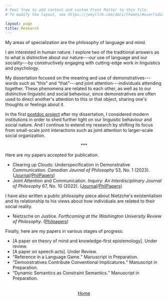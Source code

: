 ```yaml
---
# Feel free to add content and custom Front Matter to this file.
# To modify the layout, see https://jekyllrb.com/docs/themes/#overriding-theme-defaults

layout: page
title: Research
---
```


My areas of specialization are the philosophy of language and mind.

I am interested in human nature. I explore two of the traditional answers as to what is distinctive about our nature---our use of language and our sociality---by constructively engaging with cutting-edge work in linguistics and psychology.

My dissertation focused on the meaning and use of demonstratives---words such as <q>this</q> and <q>that</q>---and joint attention---individuals attending together. These phenomena are related to each other, as well as to our distinctive linguistic and social behaviour, since demonstratives are often used to direct another's attention to this or that object, sharing one's thoughts or feelings about it.

In the first <a href="https://www.ucd.ie/philosophy/research/postdocs/">postdoc project</a> after my dissertation, I considered modern institutions in order to shed further light on our linguistic behaviour and social nature. And I continue to extend my research by shifting its focus from small-scale joint interactions such as joint attention to larger-scale social organization.

<center>***</center>

Here are my papers accepted for publication.

* Clearing up Clouds: Underspecification in Demonstrative Communication. *Canadian Journal of Philosophy* 53, No. 1 (2023). (<a href="https://doi.org/10.1017/can.2023.26">Journal</a>/<a href="https://philpapers.org/rec/HARCUC">PhilPapers</a>)
* Joint Attention and Communication. *Inquiry: An Interdisciplinary Journal of Philosophy* 67, No. 10 (2022). (<a href="https://www.tandfonline.com/doi/abs/10.1080/0020174X.2022.2074101">Journal</a>/<a href="https://philpapers.org/rec/HARJAA-6">PhilPapers</a>)

I have also written a public philosophy piece about Nietzche's existentialism and its relationship to his views about how individuals are related to their social reality.

* Nietzsche on Justice. *Forthcoming at the Washington University Review of Philosophy*. (<a href="https://philpapers.org/rec/HARNOJ-2">Philpapers</a>)

Finally, here are my papers in various stages of progress.

* [A paper on theory of mind and knowledge-first epistemology]. Under review.
* [A paper on speech acts]. Under Review.
* <q>Reference in a Language Game.</q> Manuscript in Preparation.
* <q>Demonstratives Contribute Conventional Implicatures.</q> Manuscript in Preparation.
* <q>Dynamic Semantics as Constraint Semantics.</q> Manuscript in Preparation.

<br>

<center><a href="/">Home</a></center>
